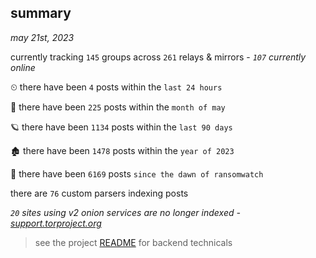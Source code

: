 
## summary
_may 21st, 2023_

currently tracking `145` groups across `261` relays & mirrors - _`107` currently online_

⏲ there have been `4` posts within the `last 24 hours`

🦈 there have been `225` posts within the `month of may`

🪐 there have been `1134` posts within the `last 90 days`

🏚 there have been `1478` posts within the `year of 2023`

🦕 there have been `6169` posts `since the dawn of ransomwatch`

there are `76` custom parsers indexing posts

_`20` sites using v2 onion services are no longer indexed - [support.torproject.org](https://support.torproject.org/onionservices/v2-deprecation/)_

> see the project [README](https://github.com/joshhighet/ransomwatch#ransomwatch--) for backend technicals
